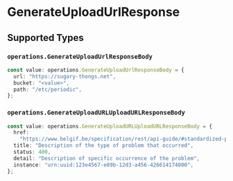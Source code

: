 # GenerateUploadUrlResponse


## Supported Types

### `operations.GenerateUploadUrlResponseBody`

```typescript
const value: operations.GenerateUploadUrlResponseBody = {
  url: "https://sugary-thongs.net",
  bucket: "<value>",
  path: "/etc/periodic",
};
```

### `operations.GenerateUploadURLUploadURLResponseBody`

```typescript
const value: operations.GenerateUploadURLUploadURLResponseBody = {
  href:
    "https://www.belgif.be/specification/rest/api-guide/#standardized-problem-types",
  title: "Description of the type of problem that occurred",
  status: 400,
  detail: "Description of specific occurrence of the problem",
  instance: "urn:uuid:123e4567-e89b-12d3-a456-426614174000",
};
```


